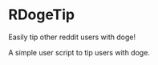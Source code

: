 RDogeTip
========

Easily tip other reddit users with doge!

A simple user script to tip users with doge.
